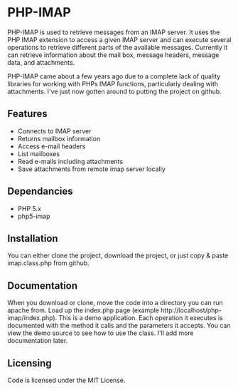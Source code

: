 PHP-IMAP
========

PHP-IMAP is used to retrieve messages from an IMAP server. It uses the PHP IMAP extension to access a given IMAP server and can execute several operations to retrieve different parts of the available messages. Currently it can retrieve information about the mail box, message headers, message data, and attachments.

PHP-IMAP came about a few years ago due to a complete lack of quality libraries for working with PHPs IMAP functions, particularly dealing with attachments. I've just now gotten around to putting the project on github.

Features
------
*	Connects to IMAP server
*	Returns mailbox information
*	Access e-mail headers
*	List mailboxes
*	Read e-mails including attachments
*	Save attachments from remote imap server locally

Dependancies
------
* PHP 5.x
* php5-imap

Installation
------

You can either clone the project, download the project, or just copy & paste imap.class.php from github.

Documentation
------

When you download or clone, move the code into a directory you can run apache from. Load up the index.php page (example http://localhost/php-imap/index.php). This is a demo application. Each operation it executes is documented with the method it calls and the parameters it accepts. You can view the demo source to see how to use the class. I'll add more documentation later.

Licensing
------
Code is licensed under the MIT License.
